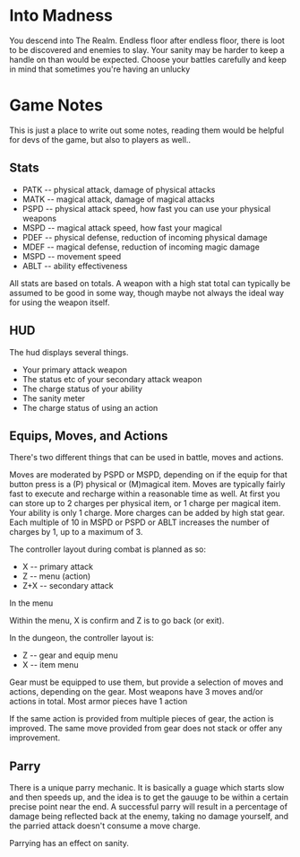 # Into Madness

You descend into The Realm. Endless floor after endless floor, there is loot to be discovered and enemies to slay. Your sanity may be harder to keep a handle on than would be expected. Choose your battles carefully and keep in mind that sometimes you're having an unlucky 

# Game Notes

This is just a place to write out some notes, reading them would be helpful for devs of the game, but also to players as well..

## Stats

* PATK -- physical attack, damage of physical attacks
* MATK -- magical attack, damage of magical attacks
* PSPD -- physical attack speed, how fast you can use your physical weapons
* MSPD -- magical attack speed, how fast your magical
* PDEF -- physical defense, reduction of incoming physical damage
* MDEF -- magical defense, reduction of incoming magic damage
* MSPD -- movement speed
* ABLT -- ability effectiveness

All stats are based on totals. A weapon with a high stat total can typically be assumed to be good in some way, though maybe not always the ideal way for using the weapon itself.

## HUD

The hud displays several things.
* Your primary attack weapon
* The status etc of your secondary attack weapon
* The charge status of your ability
* The sanity meter
* The charge status of using an action

## Equips, Moves, and Actions

There's two different things that can be used in battle, moves and actions. 

Moves are moderated by PSPD or MSPD, depending on if the equip for that button press is a (P) physical or (M)magical item. Moves are typically fairly fast to execute and recharge within a reasonable time as well. At first you can store up to 2 charges per physical item, or 1 charge per magical item. Your ability is only 1 charge. More charges can be added by high stat gear. Each multiple of 10 in MSPD or PSPD or ABLT increases the number of charges by 1, up to a maximum of 3.

The controller layout during combat is planned as so:

* X -- primary attack
* Z -- menu (action)
* Z+X -- secondary attack

In the menu

Within the menu, X is confirm and Z is to go back (or exit).

In the dungeon, the controller layout is:

* Z -- gear and equip menu
* X -- item menu

Gear must be equipped to use them, but provide a selection of moves and actions, depending on the gear. Most weapons have 3 moves and/or actions in total. Most armor pieces have 1 action

If the same action is provided from multiple pieces of gear, the action is improved. The same move provided from gear does not stack or offer any improvement.

## Parry

There is a unique parry mechanic. It is basically a guage which starts slow and then speeds up, and the idea is to get the gauuge to be within a certain precise point near the end. A successful parry will result in a percentage of damage being reflected back at the enemy, taking no damage yourself, and the parried attack doesn't consume a move charge. 

Parrying has an effect on sanity.


